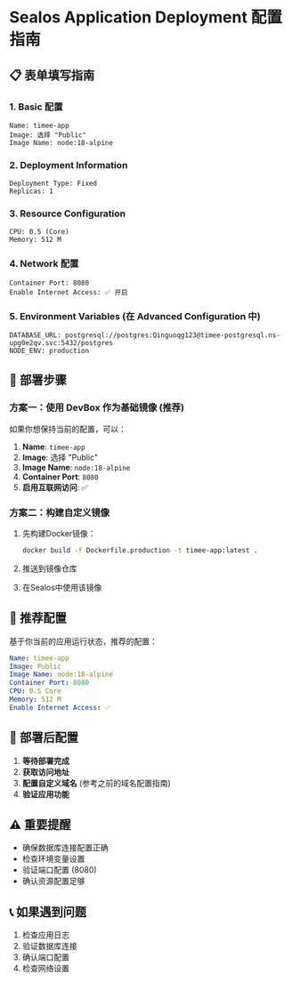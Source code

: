 # Sealos Application Deployment 配置指南

## 📋 **表单填写指南**

### 1. **Basic 配置**
```
Name: timee-app
Image: 选择 "Public" 
Image Name: node:18-alpine
```

### 2. **Deployment Information**
```
Deployment Type: Fixed
Replicas: 1
```

### 3. **Resource Configuration**
```
CPU: 0.5 (Core)
Memory: 512 M
```

### 4. **Network 配置**
```
Container Port: 8080
Enable Internet Access: ✅ 开启
```

### 5. **Environment Variables** (在 Advanced Configuration 中)
```
DATABASE_URL: postgresql://postgres:Qinguoqg123@timee-postgresql.ns-upg0e2qv.svc:5432/postgres
NODE_ENV: production
```

## 🚀 **部署步骤**

### 方案一：使用 DevBox 作为基础镜像 (推荐)
如果你想保持当前的配置，可以：

1. **Name**: `timee-app`
2. **Image**: 选择 "Public"
3. **Image Name**: `node:18-alpine`
4. **Container Port**: `8080`
5. **启用互联网访问**: ✅

### 方案二：构建自定义镜像
1. 先构建Docker镜像：
   ```bash
   docker build -f Dockerfile.production -t timee-app:latest .
   ```

2. 推送到镜像仓库
3. 在Sealos中使用该镜像

## 🎯 **推荐配置**

基于你当前的应用运行状态，推荐的配置：

```yaml
Name: timee-app
Image: Public
Image Name: node:18-alpine
Container Port: 8080
CPU: 0.5 Core
Memory: 512 M
Enable Internet Access: ✅
```

## 🔧 **部署后配置**

1. **等待部署完成**
2. **获取访问地址**
3. **配置自定义域名** (参考之前的域名配置指南)
4. **验证应用功能**

## ⚠️ **重要提醒**

- 确保数据库连接配置正确
- 检查环境变量设置
- 验证端口配置 (8080)
- 确认资源配置足够

## 📞 **如果遇到问题**

1. 检查应用日志
2. 验证数据库连接
3. 确认端口配置
4. 检查网络设置 